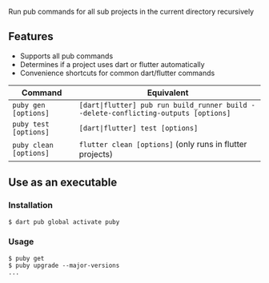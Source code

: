 Run pub commands for all sub projects in the current directory recursively

## Features
- Supports all pub commands
- Determines if a project uses dart or flutter automatically
- Convenience shortcuts for common dart/flutter commands

| Command                | Equivalent                                                                          |
| ---------------------- | ----------------------------------------------------------------------------------- |
| `puby gen [options]`   | `[dart\|flutter] pub run build_runner build --delete-conflicting-outputs [options]` |
| `puby test [options]`  | `[dart\|flutter] test [options]`                                                    |
| `puby clean [options]` | `flutter clean [options]` (only runs in flutter projects)                           |

## Use as an executable

### Installation
```console
$ dart pub global activate puby
```

### Usage
```console
$ puby get
$ puby upgrade --major-versions
...
```